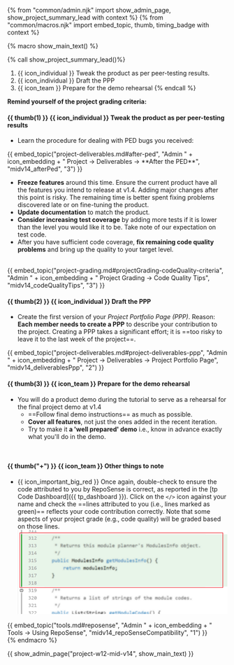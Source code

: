{% from "common/admin.njk" import show_admin_page, show_project_summary_lead with context %}
{% from "common/macros.njk" import embed_topic, thumb, timing_badge with context %}

{% macro show_main_text() %}
<div id="main">

{% call show_project_summary_lead()%}

1. {{ icon_individual }} Tweak the product as per peer-testing results.
1. {{ icon_individual }} Draft the PPP
1. {{ icon_team }} Prepare for the demo rehearsal
{% endcall %}

<div id="body">

<box background-color="white" border-color="red">

**Remind yourself of the project grading criteria:**

<panel type="seamless" src="project-grading.md#main" header="%%Admin {{ icon_embedding }} Project: Grading%%" class="embedding" />
</box>

#### {{ thumb(1) }} {{ icon_individual }} Tweak the product as per peer-testing results

* Learn the procedure for dealing with PED bugs you received:

<div class="indented-level2">
{{ embed_topic("project-deliverables.md#after-ped", "Admin " + icon_embedding + " Project → Deliverables → **After the PED**", "midv14_afterPed", "3") }}
</div>

* **Freeze features** around this time. Ensure the current product have all the features you intend to release at v1.4. Adding major changes after this point is risky. The remaining time is better spent fixing problems discovered late or on fine-tuning the product.
* **Update documentation** to match the product.
* **Consider increasing test coverage** by adding more tests if it is lower than the level you would like it to be. Take note of <trigger trigger="click" for="modal:mid-v14-testingExpectations">our expectation on test code</trigger>. 
* After you have sufficient code coverage, **fix remaining code quality problems** and bring up the quality to your target level.

<modal title="Admin {{ icon_embedding }} Project Asessement → Expectation on testing" id="modal:mid-v14-testingExpectations">
  <include src="project-scope.md#testing-expectations"/>
</modal>

<div class="indented-level2">
{{ embed_topic("project-grading.md#projectGrading-codeQuality-criteria", "Admin " + icon_embedding + " Project Grading → Code Quality Tips", "midv14_codeQualityTips", "3") }}
</div>

#### {{ thumb(2) }} {{ icon_individual }} Draft the PPP

* Create the first version of your _Project Portfolio Page (PPP)_. Reason: **Each member needs to create a PPP** to describe your contribution to the project. Creating a PPP takes a significant effort; it is ==too risky to leave it to the last week of the project==. 

<div class="indented-level2">
{{ embed_topic("project-deliverables.md#project-deliverables-ppp", "Admin " + icon_embedding + " Project → Deliverables → Project Portfolio Page", "midv14_deliverablesPpp", "2") }}
</div>

#### {{ thumb(3) }} {{ icon_team }} Prepare for the demo rehearsal

* You will do a product demo during the tutorial to serve as a rehearsal for the final project demo at v1.4
  * ==Follow <trigger trigger="click" for="modal:mid-v14-demo-instructions">final demo instructions</trigger>== as much as possible.
  * **Cover all features**, not just the ones added in the recent iteration.
  * Try to make it **a 'well prepared' demo** i.e., know in advance exactly what you'll do in the demo.

<modal large title="Admin {{ icon_embedding }} Project → v1.4 Demo (extract)" id="modal:mid-v14-demo-instructions">
  <include src="project-deliverables.md#project-deliverables-demo"/>
</modal>

#### {{ thumb("+") }} {{ icon_team }} Other things to note

* {{ icon_important_big_red }} Once again, double-check to ensure the code attributed to you by RepoSense is correct, as reported in the [tp Code Dashboard]({{ tp_dashboard }}). Click on the `</>` icon against your name and check the ==lines attributed to you (i.e., lines marked as green)== reflects your code contribution correctly. Note that some aspects of your project grade (e.g., code quality) will be graded based on those lines.
  &nbsp;&nbsp;&nbsp;&nbsp;<img src="images/greenLines.png" width="600">
<p/>
<div class="indented-level2">
{{ embed_topic("tools.md#reposense", "Admin " + icon_embedding + " Tools → Using RepoSense", "midv14_repoSenseCompatibility", "1") }}
</div>

</div>
</div>
{% endmacro %}

{{ show_admin_page("project-w12-mid-v14", show_main_text) }}